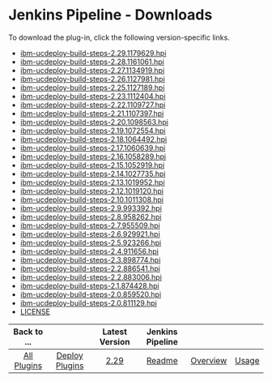 
# Jenkins Pipeline - Downloads

To download the plug-in, click the following version-specific links.
- [ibm-ucdeploy-build-steps-2.29.1179629.hpi](https://raw.githubusercontent.com/UrbanCode/IBM-UCD-PLUGINS/main/files/jenkins-pipeline-ud-plugin/ibm-ucdeploy-build-steps-2.29.1179629.hpi)
- [ibm-ucdeploy-build-steps-2.28.1161061.hpi](https://raw.githubusercontent.com/UrbanCode/IBM-UCD-PLUGINS/main/files/jenkins-pipeline-ud-plugin/ibm-ucdeploy-build-steps-2.28.1161061.hpi)
- [ibm-ucdeploy-build-steps-2.27.1134919.hpi](https://raw.githubusercontent.com/UrbanCode/IBM-UCD-PLUGINS/main/files/jenkins-pipeline-ud-plugin/ibm-ucdeploy-build-steps-2.27.1134919.hpi)
- [ibm-ucdeploy-build-steps-2.26.1127981.hpi](https://raw.githubusercontent.com/UrbanCode/IBM-UCD-PLUGINS/main/files/jenkins-pipeline-ud-plugin/ibm-ucdeploy-build-steps-2.26.1127981.hpi)
- [ibm-ucdeploy-build-steps-2.25.1127189.hpi](https://raw.githubusercontent.com/UrbanCode/IBM-UCD-PLUGINS/main/files/jenkins-pipeline-ud-plugin/ibm-ucdeploy-build-steps-2.25.1127189.hpi)
- [ibm-ucdeploy-build-steps-2.23.1112404.hpi](https://raw.githubusercontent.com/UrbanCode/IBM-UCD-PLUGINS/main/files/jenkins-pipeline-ud-plugin/ibm-ucdeploy-build-steps-2.23.1112404.hpi)
- [ibm-ucdeploy-build-steps-2.22.1109727.hpi](https://raw.githubusercontent.com/UrbanCode/IBM-UCD-PLUGINS/main/files/jenkins-pipeline-ud-plugin/ibm-ucdeploy-build-steps-2.22.1109727.hpi)
- [ibm-ucdeploy-build-steps-2.21.1107397.hpi](https://raw.githubusercontent.com/UrbanCode/IBM-UCD-PLUGINS/main/files/jenkins-pipeline-ud-plugin/ibm-ucdeploy-build-steps-2.21.1107397.hpi)
- [ibm-ucdeploy-build-steps-2.20.1098563.hpi](https://raw.githubusercontent.com/UrbanCode/IBM-UCD-PLUGINS/main/files/jenkins-pipeline-ud-plugin/ibm-ucdeploy-build-steps-2.20.1098563.hpi)
- [ibm-ucdeploy-build-steps-2.19.1072554.hpi](https://raw.githubusercontent.com/UrbanCode/IBM-UCD-PLUGINS/main/files/jenkins-pipeline-ud-plugin/ibm-ucdeploy-build-steps-2.19.1072554.hpi)
- [ibm-ucdeploy-build-steps-2.18.1064492.hpi](https://raw.githubusercontent.com/UrbanCode/IBM-UCD-PLUGINS/main/files/jenkins-pipeline-ud-plugin/ibm-ucdeploy-build-steps-2.18.1064492.hpi)
- [ibm-ucdeploy-build-steps-2.17.1060639.hpi](https://raw.githubusercontent.com/UrbanCode/IBM-UCD-PLUGINS/main/files/jenkins-pipeline-ud-plugin/ibm-ucdeploy-build-steps-2.17.1060639.hpi)
- [ibm-ucdeploy-build-steps-2.16.1058289.hpi](https://raw.githubusercontent.com/UrbanCode/IBM-UCD-PLUGINS/main/files/jenkins-pipeline-ud-plugin/ibm-ucdeploy-build-steps-2.16.1058289.hpi)
- [ibm-ucdeploy-build-steps-2.15.1052919.hpi](https://raw.githubusercontent.com/UrbanCode/IBM-UCD-PLUGINS/main/files/jenkins-pipeline-ud-plugin/ibm-ucdeploy-build-steps-2.15.1052919.hpi)
- [ibm-ucdeploy-build-steps-2.14.1027735.hpi](https://raw.githubusercontent.com/UrbanCode/IBM-UCD-PLUGINS/main/files/jenkins-pipeline-ud-plugin/ibm-ucdeploy-build-steps-2.14.1027735.hpi)
- [ibm-ucdeploy-build-steps-2.13.1019952.hpi](https://raw.githubusercontent.com/UrbanCode/IBM-UCD-PLUGINS/main/files/jenkins-pipeline-ud-plugin/ibm-ucdeploy-build-steps-2.13.1019952.hpi)
- [ibm-ucdeploy-build-steps-2.12.1019120.hpi](https://raw.githubusercontent.com/UrbanCode/IBM-UCD-PLUGINS/main/files/jenkins-pipeline-ud-plugin/ibm-ucdeploy-build-steps-2.12.1019120.hpi)
- [ibm-ucdeploy-build-steps-2.10.1011308.hpi](https://raw.githubusercontent.com/UrbanCode/IBM-UCD-PLUGINS/main/files/jenkins-pipeline-ud-plugin/ibm-ucdeploy-build-steps-2.10.1011308.hpi)
- [ibm-ucdeploy-build-steps-2.9.993392.hpi](https://raw.githubusercontent.com/UrbanCode/IBM-UCD-PLUGINS/main/files/jenkins-pipeline-ud-plugin/ibm-ucdeploy-build-steps-2.9.993392.hpi)
- [ibm-ucdeploy-build-steps-2.8.958262.hpi](https://raw.githubusercontent.com/UrbanCode/IBM-UCD-PLUGINS/main/files/jenkins-pipeline-ud-plugin/ibm-ucdeploy-build-steps-2.8.958262.hpi)
- [ibm-ucdeploy-build-steps-2.7.955509.hpi](https://raw.githubusercontent.com/UrbanCode/IBM-UCD-PLUGINS/main/files/jenkins-pipeline-ud-plugin/ibm-ucdeploy-build-steps-2.7.955509.hpi)
- [ibm-ucdeploy-build-steps-2.6.929921.hpi](https://raw.githubusercontent.com/UrbanCode/IBM-UCD-PLUGINS/main/files/jenkins-pipeline-ud-plugin/ibm-ucdeploy-build-steps-2.6.929921.hpi)
- [ibm-ucdeploy-build-steps-2.5.923266.hpi](https://raw.githubusercontent.com/UrbanCode/IBM-UCD-PLUGINS/main/files/jenkins-pipeline-ud-plugin/ibm-ucdeploy-build-steps-2.5.923266.hpi)
- [ibm-ucdeploy-build-steps-2.4.911656.hpi](https://raw.githubusercontent.com/UrbanCode/IBM-UCD-PLUGINS/main/files/jenkins-pipeline-ud-plugin/ibm-ucdeploy-build-steps-2.4.911656.hpi)
- [ibm-ucdeploy-build-steps-2.3.898774.hpi](https://raw.githubusercontent.com/UrbanCode/IBM-UCD-PLUGINS/main/files/jenkins-pipeline-ud-plugin/ibm-ucdeploy-build-steps-2.3.898774.hpi)
- [ibm-ucdeploy-build-steps-2.2.886541.hpi](https://raw.githubusercontent.com/UrbanCode/IBM-UCD-PLUGINS/main/files/jenkins-pipeline-ud-plugin/ibm-ucdeploy-build-steps-2.2.886541.hpi)
- [ibm-ucdeploy-build-steps-2.2.883006.hpi](https://raw.githubusercontent.com/UrbanCode/IBM-UCD-PLUGINS/main/files/jenkins-pipeline-ud-plugin/ibm-ucdeploy-build-steps-2.2.883006.hpi)
- [ibm-ucdeploy-build-steps-2.1.874428.hpi](https://raw.githubusercontent.com/UrbanCode/IBM-UCD-PLUGINS/main/files/jenkins-pipeline-ud-plugin/ibm-ucdeploy-build-steps-2.1.874428.hpi)
- [ibm-ucdeploy-build-steps-2.0.859520.hpi](https://raw.githubusercontent.com/UrbanCode/IBM-UCD-PLUGINS/main/files/jenkins-pipeline-ud-plugin/ibm-ucdeploy-build-steps-2.0.859520.hpi)
- [ibm-ucdeploy-build-steps-2.0.811129.hpi](https://raw.githubusercontent.com/UrbanCode/IBM-UCD-PLUGINS/main/files/jenkins-pipeline-ud-plugin/ibm-ucdeploy-build-steps-2.0.811129.hpi)
- [LICENSE](https://raw.githubusercontent.com/UrbanCode/IBM-UCD-PLUGINS/main/files/jenkins-pipeline-ud-plugin/LICENSE)

|Back to ...||Latest Version|Jenkins Pipeline |||
| :---: | :---: | :---: | :---: | :---: | :---: |
|[All Plugins](../../index.md)|[Deploy Plugins](../README.md)|[2.29](https://raw.githubusercontent.com/UrbanCode/IBM-UCD-PLUGINS/main/files/jenkins-pipeline-ud-plugin/ibm-ucdeploy-build-steps-2.29.1179629.hpi)|[Readme](README.md)|[Overview](overview.md)|[Usage](usage.md)|
